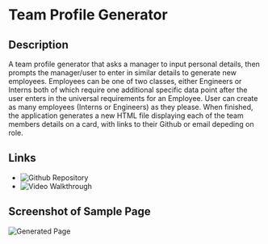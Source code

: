 # Team Profile Generator

## Description

A team profile generator that asks a manager to input personal details, then prompts the manager/user to enter in similar details to generate new employees.
Employees can be one of two classes, either Engineers or Interns both of which require one additional specific data point after the user enters in the universal requirements for an Employee. User can create as many employees (Interns or Engineers) as they please. When finished, the application generates a new HTML file displaying each of the team members details on a card, with links to their Github or email depeding on role.

## Links

- ![Github Repository](https://github.com/Atlas238/team-profile-generator)
- ![Video Walkthrough]()

## Screenshot of Sample Page

![Generated Page]()